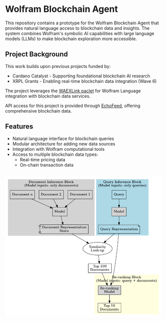 # Wolfram Blockchain Agent
This repository contains a prototype for the Wolfram Blockchain Agent that provides natural language access to blockchain data and insights. The system combines Wolfram's symbolic AI capabilities with large language models (LLMs) to make blockchain exploration more accessible.

## Project Background
This work builds upon previous projects funded by:
- Cardano Catalyst - Supporting foundational blockchain AI research
- XRPL Grants - Enabling real-time blockchain data integration (Wave 6)

The project leverages the [WAEXLink paclet](https://resources.wolframcloud.com/PacletRepository/resources/KirillBelov/WAEXLink) for Wolfram Language integration with blockchain data services.

API access for this project is provided through [EchoFeed](waexservices.com), offering comprehensive blockchain data.

## Features
- Natural language interface for blockchain queries
- Modular architecture for adding new data sources
- Integration with Wolfram computational tools
- Access to multiple blockchain data types:
    - Real-time pricing data
    - On-chain transaction data

## 
![alt text](retrieve_rerank_pipeline.png)